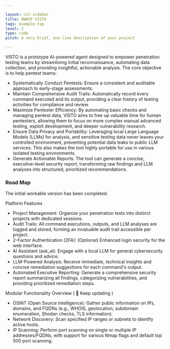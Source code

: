 ```yaml
---

layout: col-sidebar
title: OWASP VISTO
tags: example-tag
level: 2
type: code
pitch: A very brief, one-line description of your project

---
```


VISTO is a prototype AI-powered agent designed to empower penetration testing teams by streamlining initial reconnaissance, automating data collection, and providing insightful, actionable analysis. The core objective is to help pentest teams:

* Systematically Conduct Pentests: Ensure a consistent and auditable approach to early-stage assessments.
* Maintain Comprehensive Audit Trails: Automatically record every command executed and its output, providing a clear history of testing activities for compliance and review.
* Maximize Pentester Efficiency: By automating basic checks and managing pentest data, VISTO aims to free up valuable time for human pentesters, allowing them to focus on more complex manual advanced testing, exploit development, and deeper vulnerability research.
* Ensure Data Privacy and Portability: Leveraging local Large Language Models (LLMs) for analysis, and sensitive testing data never leaves your controlled environment, preventing potential data leaks to public LLM services. This also makes the tool highly portable for use in various isolated testing environments.
* Generate Actionable Reports: The tool can generate a concise, executive-level security report, transforming raw findings and LLM analyses into structured, prioritized recommendations.

### Road Map
The initial workable version has been completed.

Platform Features

* Project Management: Organize your penetration tests into distinct projects with dedicated sessions.
* Audit Trails: All command executions, outputs, and LLM analyses are logged and stored, forming an invaluable audit trail accessible per project.
* 2-Factor Authentication (2FA): (Optional) Enhanced login security for the web interface.
* AI Assistant (ask_ai): Engage with a local LLM for general cybersecurity questions and advice.
* LLM-Powered Analysis: Receive immediate, technical insights and concise remediation suggestions for each command's output.
* Automated Executive Reporting: Generate a comprehensive security report summarizing all findings, categorizing vulnerabilities, and providing prioritized remediation steps.

Modular Functionality Overview ( 👷 Keep updating )

* OSINT (Open Source Intelligence): Gather public information on IPs, domains, and FQDNs (e.g., WHOIS, geolocation, subdomain enumeration, Shodan checks, TLS information).
* Network Discovery: Scan specified IP ranges or subnets to identify active hosts.
* IP Scanning: Perform port scanning on single or multiple IP addresses/FQDNs, with support for various Nmap flags and default top 500 port scanning.
